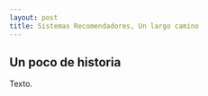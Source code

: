 ```yaml
---
layout: post
title: Sistemas Recomendadores, Un largo camino
---
```


## Un poco de historia

Texto.
